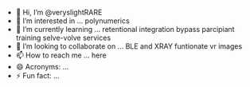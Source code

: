 - 👋 Hi, I’m @veryslightRARE
- 👀 I’m interested in ... polynumerics
- 🌱 I’m currently learning ... retentional integration bypass parcipiant training selve-volve services
- 💞️ I’m looking to collaborate on ... BLE and XRAY funtionate vr images
- 📫 How to reach me ... here
- 😄 Acronyms: ... 
- ⚡ Fun fact: ...

<!---
veryslightRARE/veryslightRARE is a ✨ special ✨ repository because its `README.md` (this file) appears on your GitHub profile.
You can click the Preview link to take a look at your changes.
--->
